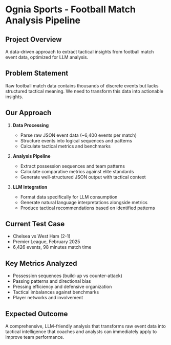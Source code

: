 # Ognia Sports - Football Match Analysis Pipeline

## Project Overview
A data-driven approach to extract tactical insights from football match event data, optimized for LLM analysis.

## Problem Statement
Raw football match data contains thousands of discrete events but lacks structured tactical meaning. We need to transform this data into actionable insights.

## Our Approach

1. **Data Processing**
   - Parse raw JSON event data (~6,400 events per match)
   - Structure events into logical sequences and patterns
   - Calculate tactical metrics and benchmarks

2. **Analysis Pipeline**
   - Extract possession sequences and team patterns
   - Calculate comparative metrics against elite standards
   - Generate well-structured JSON output with tactical context

3. **LLM Integration**
   - Format data specifically for LLM consumption
   - Generate natural language interpretations alongside metrics
   - Produce tactical recommendations based on identified patterns

## Current Test Case
- Chelsea vs West Ham (2-1)
- Premier League, February 2025
- 6,426 events, 98 minutes match time

## Key Metrics Analyzed
- Possession sequences (build-up vs counter-attack)
- Passing patterns and directional bias
- Pressing efficiency and defensive organization
- Tactical imbalances against benchmarks
- Player networks and involvement

## Expected Outcome
A comprehensive, LLM-friendly analysis that transforms raw event data into tactical intelligence that coaches and analysts can immediately apply to improve team performance.